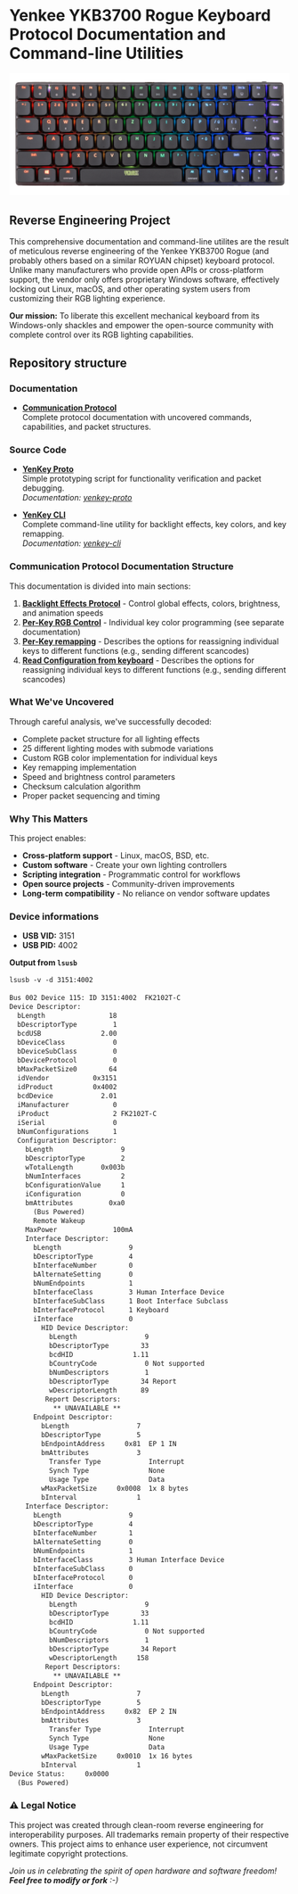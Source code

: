 # Yenkee YKB3700 Rogue Keyboard Protocol Documentation and Command-line Utilities

![Yenkee YKB3700 Rogue Keyboard](./images/YKB3700.png)

## Reverse Engineering Project

This comprehensive documentation and command-line utilites are the result of meticulous reverse engineering of the Yenkee YKB3700 Rogue (and probably others based on a similar ROYUAN chipset) keyboard protocol. Unlike many manufacturers who provide open APIs or cross-platform support, the vendor only offers proprietary Windows software, effectively locking out Linux, macOS, and other operating system users from customizing their RGB lighting experience.

**Our mission:** To liberate this excellent mechanical keyboard from its Windows-only shackles and empower the open-source community with complete control over its RGB lighting capabilities.

## Repository structure

### Documentation
- **[Communication Protocol](/docs/communication-protocol.md)**  
  Complete protocol documentation with uncovered commands, capabilities, and packet structures.

### Source Code
- **[YenKey Proto](/src/yenkey-proto.py)**  
  Simple prototyping script for functionality verification and packet debugging.  
  *Documentation: [yenkey-proto](/docs/yenkey-proto.md)*

- **[YenKey CLI](/src/yenkey-cli.py)**  
  Complete command-line utility for backlight effects, key colors, and key remapping.  
  *Documentation: [yenkey-cli](/docs/yenkey-cli.md)*

### Communication Protocol Documentation Structure

This documentation is divided into main sections:

1. [**Backlight Effects Protocol**](/docs/communication-protocol.md#backlight-effects-protocol) - Control global effects, colors, brightness, and animation speeds
2. [**Per-Key RGB Control**](/docs/communication-protocol.md#key-color-protocol) - Individual key color programming (see separate documentation)
3. [**Per-Key remapping**](/docs/communication-protocol.md#key-remapping-protocol) - Describes the options for reassigning individual keys to different functions (e.g., sending different scancodes)
4. [**Read Configuration from keyboard**](/docs/communication-protocol.md#read-configuration-protocol) - Describes the options for reassigning individual keys to different functions (e.g., sending different scancodes)

### What We've Uncovered

Through careful analysis, we've successfully decoded:
- Complete packet structure for all lighting effects
- 25 different lighting modes with submode variations
- Custom RGB color implementation for individual keys
- Key remapping implementation
- Speed and brightness control parameters
- Checksum calculation algorithm
- Proper packet sequencing and timing

### Why This Matters

This project enables:
- **Cross-platform support** - Linux, macOS, BSD, etc.
- **Custom software** - Create your own lighting controllers
- **Scripting integration** - Programmatic control for workflows
- **Open source projects** - Community-driven improvements
- **Long-term compatibility** - No reliance on vendor software updates

### Device informations

 - **USB VID:** 3151
 - **USB PID:** 4002

**Output from `lsusb`**
```
lsusb -v -d 3151:4002

Bus 002 Device 115: ID 3151:4002  FK2102T-C
Device Descriptor:
  bLength                18
  bDescriptorType         1
  bcdUSB               2.00
  bDeviceClass            0
  bDeviceSubClass         0
  bDeviceProtocol         0
  bMaxPacketSize0        64
  idVendor           0x3151
  idProduct          0x4002
  bcdDevice            2.01
  iManufacturer           0
  iProduct                2 FK2102T-C
  iSerial                 0
  bNumConfigurations      1
  Configuration Descriptor:
    bLength                 9
    bDescriptorType         2
    wTotalLength       0x003b
    bNumInterfaces          2
    bConfigurationValue     1
    iConfiguration          0
    bmAttributes         0xa0
      (Bus Powered)
      Remote Wakeup
    MaxPower              100mA
    Interface Descriptor:
      bLength                 9
      bDescriptorType         4
      bInterfaceNumber        0
      bAlternateSetting       0
      bNumEndpoints           1
      bInterfaceClass         3 Human Interface Device
      bInterfaceSubClass      1 Boot Interface Subclass
      bInterfaceProtocol      1 Keyboard
      iInterface              0
        HID Device Descriptor:
          bLength                 9
          bDescriptorType        33
          bcdHID               1.11
          bCountryCode            0 Not supported
          bNumDescriptors         1
          bDescriptorType        34 Report
          wDescriptorLength      89
         Report Descriptors:
           ** UNAVAILABLE **
      Endpoint Descriptor:
        bLength                 7
        bDescriptorType         5
        bEndpointAddress     0x81  EP 1 IN
        bmAttributes            3
          Transfer Type            Interrupt
          Synch Type               None
          Usage Type               Data
        wMaxPacketSize     0x0008  1x 8 bytes
        bInterval               1
    Interface Descriptor:
      bLength                 9
      bDescriptorType         4
      bInterfaceNumber        1
      bAlternateSetting       0
      bNumEndpoints           1
      bInterfaceClass         3 Human Interface Device
      bInterfaceSubClass      0
      bInterfaceProtocol      0
      iInterface              0
        HID Device Descriptor:
          bLength                 9
          bDescriptorType        33
          bcdHID               1.11
          bCountryCode            0 Not supported
          bNumDescriptors         1
          bDescriptorType        34 Report
          wDescriptorLength     158
         Report Descriptors:
           ** UNAVAILABLE **
      Endpoint Descriptor:
        bLength                 7
        bDescriptorType         5
        bEndpointAddress     0x82  EP 2 IN
        bmAttributes            3
          Transfer Type            Interrupt
          Synch Type               None
          Usage Type               Data
        wMaxPacketSize     0x0010  1x 16 bytes
        bInterval               1
Device Status:     0x0000
  (Bus Powered)
```

### ⚠️ Legal Notice

This project was created through clean-room reverse engineering for interoperability purposes. All trademarks remain property of their respective owners. This project aims to enhance user experience, not circumvent legitimate copyright protections.

*Join us in celebrating the spirit of open hardware and software freedom! **Feel free to modify or fork** :-)*
